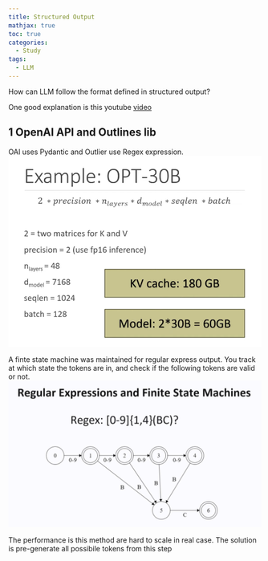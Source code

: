 ```yaml
---
title: Structured Output
mathjax: true
toc: true
categories:
  - Study
tags:
  - LLM
---
```


How can LLM follow the format defined in structured output?

One good explanation is this youtube [video](https://www.youtube.com/watch?v=xpvFinvqRCA)

## 1 OpenAI API and Outlines lib 
OAI uses Pydantic and Outlier use Regex expression. 
![Alt text](/assets/images/2025/25-02-15-StructuredOutput_files/30b.png)

A finte state machine was maintained for regular express output. You track at which state the tokens are in, and check if the following tokens are valid or not. 
![Alt text](/assets/images/2025/25-02-15-StructuredOutput_files/fsm.png)

The performance is this method are hard to scale in real case. The solution is pre-generate all possibile tokens from this step
